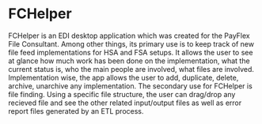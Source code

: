 # FCHelper

FCHelper is an EDI desktop application which was created for the PayFlex File Consultant. Among other things, its primary use is to keep track of new file feed implementations for HSA and FSA setups.
It allows the user to see at glance how much work has been done on the implementation, what the current status is, who the main people are involved, what files are involved.
Implementation wise, the app allows the user to add, duplicate, delete, archive, unarchive any implementation. The secondary use for FCHelper is file finding. Using a specific
file structure, the user can drag/drop any recieved file and see the other related input/output files as well as error report files generated by an ETL process.
